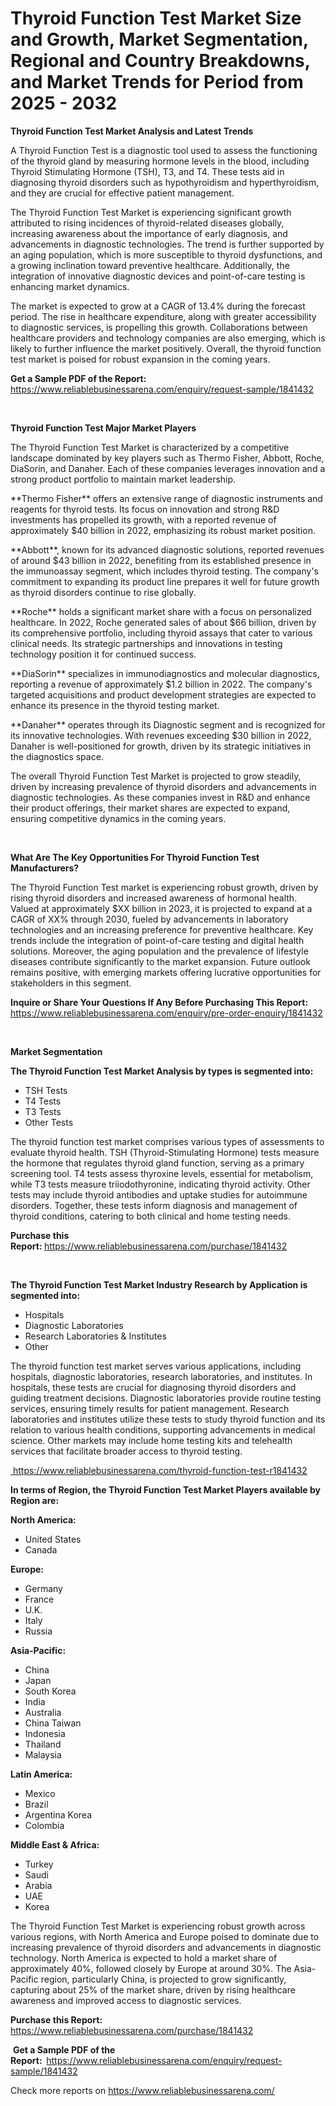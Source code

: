 <p><h1>Thyroid Function Test Market Size and Growth, Market Segmentation, Regional and Country Breakdowns, and Market Trends for Period from 2025 -  2032</h1></p><p><strong>Thyroid Function Test Market Analysis and Latest Trends</strong></p>
<p><p>A Thyroid Function Test is a diagnostic tool used to assess the functioning of the thyroid gland by measuring hormone levels in the blood, including Thyroid Stimulating Hormone (TSH), T3, and T4. These tests aid in diagnosing thyroid disorders such as hypothyroidism and hyperthyroidism, and they are crucial for effective patient management.</p><p>The Thyroid Function Test Market is experiencing significant growth attributed to rising incidences of thyroid-related diseases globally, increasing awareness about the importance of early diagnosis, and advancements in diagnostic technologies. The trend is further supported by an aging population, which is more susceptible to thyroid dysfunctions, and a growing inclination toward preventive healthcare. Additionally, the integration of innovative diagnostic devices and point-of-care testing is enhancing market dynamics. </p><p>The market is expected to grow at a CAGR of 13.4% during the forecast period. The rise in healthcare expenditure, along with greater accessibility to diagnostic services, is propelling this growth. Collaborations between healthcare providers and technology companies are also emerging, which is likely to further influence the market positively. Overall, the thyroid function test market is poised for robust expansion in the coming years.</p></p>
<p><strong>Get a Sample PDF of the Report:&nbsp;</strong> <a href="https://www.reliablebusinessarena.com/enquiry/request-sample/1841432?utm_campaign=2116&utm_medium=2&utm_source=Github&utm_content=ia&utm_term=03032025&utm_id=thyroid-function-test">https://www.reliablebusinessarena.com/enquiry/request-sample/1841432</a></p>
<p>&nbsp;</p>
<p><strong>Thyroid Function Test Major Market Players</strong></p>
<p><p>The Thyroid Function Test Market is characterized by a competitive landscape dominated by key players such as Thermo Fisher, Abbott, Roche, DiaSorin, and Danaher. Each of these companies leverages innovation and a strong product portfolio to maintain market leadership.</p><p>**Thermo Fisher** offers an extensive range of diagnostic instruments and reagents for thyroid tests. Its focus on innovation and strong R&D investments has propelled its growth, with a reported revenue of approximately $40 billion in 2022, emphasizing its robust market position.</p><p>**Abbott**, known for its advanced diagnostic solutions, reported revenues of around $43 billion in 2022, benefiting from its established presence in the immunoassay segment, which includes thyroid testing. The company's commitment to expanding its product line prepares it well for future growth as thyroid disorders continue to rise globally.</p><p>**Roche** holds a significant market share with a focus on personalized healthcare. In 2022, Roche generated sales of about $66 billion, driven by its comprehensive portfolio, including thyroid assays that cater to various clinical needs. Its strategic partnerships and innovations in testing technology position it for continued success.</p><p>**DiaSorin** specializes in immunodiagnostics and molecular diagnostics, reporting a revenue of approximately $1.2 billion in 2022. The company's targeted acquisitions and product development strategies are expected to enhance its presence in the thyroid testing market.</p><p>**Danaher** operates through its Diagnostic segment and is recognized for its innovative technologies. With revenues exceeding $30 billion in 2022, Danaher is well-positioned for growth, driven by its strategic initiatives in the diagnostics space.</p><p>The overall Thyroid Function Test Market is projected to grow steadily, driven by increasing prevalence of thyroid disorders and advancements in diagnostic technologies. As these companies invest in R&D and enhance their product offerings, their market shares are expected to expand, ensuring competitive dynamics in the coming years.</p></p>
<p>&nbsp;</p>
<p><strong>What Are The Key Opportunities For Thyroid Function Test Manufacturers?</strong></p>
<p><p>The Thyroid Function Test market is experiencing robust growth, driven by rising thyroid disorders and increased awareness of hormonal health. Valued at approximately $XX billion in 2023, it is projected to expand at a CAGR of XX% through 2030, fueled by advancements in laboratory technologies and an increasing preference for preventive healthcare. Key trends include the integration of point-of-care testing and digital health solutions. Moreover, the aging population and the prevalence of lifestyle diseases contribute significantly to the market expansion. Future outlook remains positive, with emerging markets offering lucrative opportunities for stakeholders in this segment.</p></p>
<p><strong>Inquire or Share Your Questions If Any Before Purchasing This Report:</strong> <a href="https://www.reliablebusinessarena.com/enquiry/pre-order-enquiry/1841432?utm_campaign=2116&utm_medium=2&utm_source=Github&utm_content=ia&utm_term=03032025&utm_id=thyroid-function-test">https://www.reliablebusinessarena.com/enquiry/pre-order-enquiry/1841432</a></p>
<p>&nbsp;</p>
<p><strong>Market Segmentation</strong></p>
<p><strong>The Thyroid Function Test Market Analysis by types is segmented into:</strong></p>
<p><ul><li>TSH Tests</li><li>T4 Tests</li><li>T3 Tests</li><li>Other Tests</li></ul></p>
<p><p>The thyroid function test market comprises various types of assessments to evaluate thyroid health. TSH (Thyroid-Stimulating Hormone) tests measure the hormone that regulates thyroid gland function, serving as a primary screening tool. T4 tests assess thyroxine levels, essential for metabolism, while T3 tests measure triiodothyronine, indicating thyroid activity. Other tests may include thyroid antibodies and uptake studies for autoimmune disorders. Together, these tests inform diagnosis and management of thyroid conditions, catering to both clinical and home testing needs.</p></p>
<p><strong>Purchase this Report:&nbsp;</strong><a href="https://www.reliablebusinessarena.com/purchase/1841432?utm_campaign=2116&utm_medium=2&utm_source=Github&utm_content=ia&utm_term=03032025&utm_id=thyroid-function-test">https://www.reliablebusinessarena.com/purchase/1841432</a></p>
<p>&nbsp;</p>
<p><strong>The Thyroid Function Test Market Industry Research by Application is segmented into:</strong></p>
<p><ul><li>Hospitals</li><li>Diagnostic Laboratories</li><li>Research Laboratories & Institutes</li><li>Other</li></ul></p>
<p><p>The thyroid function test market serves various applications, including hospitals, diagnostic laboratories, research laboratories, and institutes. In hospitals, these tests are crucial for diagnosing thyroid disorders and guiding treatment decisions. Diagnostic laboratories provide routine testing services, ensuring timely results for patient management. Research laboratories and institutes utilize these tests to study thyroid function and its relation to various health conditions, supporting advancements in medical science. Other markets may include home testing kits and telehealth services that facilitate broader access to thyroid testing.</p></p>
<p><a href="https://www.reliablebusinessarena.com/thyroid-function-test-r1841432?utm_campaign=2116&utm_medium=2&utm_source=Github&utm_content=ia&utm_term=03032025&utm_id=thyroid-function-test">&nbsp;https://www.reliablebusinessarena.com/thyroid-function-test-r1841432</a></p>
<p><strong>In terms of Region, the Thyroid Function Test Market Players available by Region are:</strong></p>
<p>
    <p> <strong> North America: </strong>
        <ul>
            <li>United States</li>
            <li>Canada</li>
        </ul>
        </p> 
    <p> <strong> Europe: </strong>
        <ul>
            <li>Germany</li>
            <li>France</li>
            <li>U.K.</li>
            <li>Italy</li>
            <li>Russia</li>
        </ul>
        </p> 
    <p> <strong> Asia-Pacific: </strong>
        <ul>
            <li>China</li>
            <li>Japan</li>
            <li>South Korea</li>
            <li>India</li>
            <li>Australia</li>
            <li>China Taiwan</li>
            <li>Indonesia</li>
            <li>Thailand</li>
            <li>Malaysia</li>
        </ul>
        </p> 
    <p> <strong> Latin America: </strong>
        <ul>
            <li>Mexico</li>
            <li>Brazil</li>
            <li>Argentina Korea</li>
            <li>Colombia</li>
        </ul>
        </p> 
    <p> <strong> Middle East & Africa: </strong>
        <ul>
            <li>Turkey</li>
            <li>Saudi</li>
            <li>Arabia</li>
            <li>UAE</li>
            <li>Korea</li>
        </ul>
    </p>
    </p>
<p><p>The Thyroid Function Test Market is experiencing robust growth across various regions, with North America and Europe poised to dominate due to increasing prevalence of thyroid disorders and advancements in diagnostic technology. North America is expected to hold a market share of approximately 40%, followed closely by Europe at around 30%. The Asia-Pacific region, particularly China, is projected to grow significantly, capturing about 25% of the market share, driven by rising healthcare awareness and improved access to diagnostic services.</p></p>
<p><strong>Purchase this Report: </strong><a href="https://www.reliablebusinessarena.com/purchase/1841432?utm_campaign=2116&utm_medium=2&utm_source=Github&utm_content=ia&utm_term=03032025&utm_id=thyroid-function-test">https://www.reliablebusinessarena.com/purchase/1841432</a></p>
<p>&nbsp;<strong>Get a Sample PDF of the Report:&nbsp;&nbsp;</strong><a href="https://www.reliablebusinessarena.com/enquiry/request-sample/1841432?utm_campaign=2116&utm_medium=2&utm_source=Github&utm_content=ia&utm_term=03032025&utm_id=thyroid-function-test">https://www.reliablebusinessarena.com/enquiry/request-sample/1841432</a></p>
<p><strong></strong></p>
<p>Check more reports on <a href="https://www.reliablebusinessarena.com/?utm_campaign=2116&utm_medium=2&utm_source=Github&utm_content=ia&utm_term=03032025&utm_id=thyroid-function-test">https://www.reliablebusinessarena.com/</a></p>